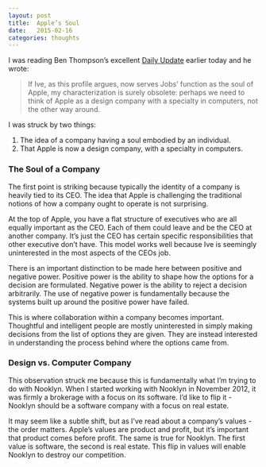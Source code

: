 ```yaml
---
layout: post
title:  Apple’s Soul
date:   2015-02-16
categories: thoughts
---
```


I was reading Ben Thompson’s excellent [Daily Update](https://stratechery.com/membership/) earlier today and he wrote:

> If Ive, as this profile argues, now serves Jobs’ function as the soul of Apple, my characterization is surely obsolete: perhaps we need to think of Apple as a design company with a specialty in computers, not the other way around. 

I was struck by two things:

1. The idea of a company having a soul embodied by an individual.
2. That Apple is now a design company, with a specialty in computers. 

### The Soul of a Company

The first point is striking because typically the identity of a company is heavily tied to its CEO. The idea that Apple is challenging the traditional notions of how a company ought to operate is not surprising. 

At the top of Apple, you have a flat structure of executives who are all equally important as the CEO. Each of them could leave and be the CEO at another company. It’s just the CEO has certain specific responsibilities that other executive don’t have. This model works well because Ive is seemingly uninterested in the most aspects of the CEOs job. 

There is an important distinction to be made here between positive and negative power. Positive power is the ability to shape how the options for a decision are formulated. Negative power is the ability to reject a decision arbitrarily. The use of negative power is fundamentally because the systems built up around the positive power have failed. 

This is where collaboration within a company becomes important. Thoughtful and intelligent people are mostly uninterested in simply making decisions from the list of options they are given. They are instead interested in understanding the process behind where the options came from. 

### Design vs. Computer Company

This observation struck me because this is fundamentally what I’m trying to do with Nooklyn. When I started working with Nooklyn in November 2012, it was firmly a brokerage with a focus on its software. I’d like to flip it - Nooklyn should be a software company with a focus on real estate. 

It may seem like a subtle shift, but as I’ve read about a company’s values - the order matters. Apple’s values are product and profit, but it’s important that product comes before profit. The same is true for Nooklyn. The first value is software, the second is real estate. This flip in values will enable Nooklyn to destroy our competition. 
